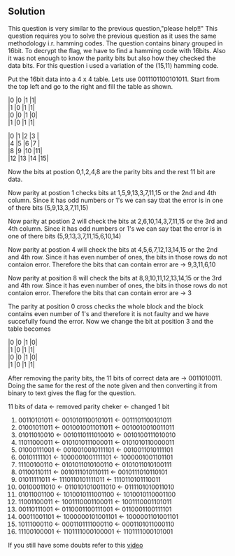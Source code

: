 ## Solution

This question is very similar to the previous question,"please help!!" This question requires you to solve the previous question as it uses the same methodology i.r. hamming codes. 
The question contains binary grouped in 16bit. To decrypt the flag, we have to find a hamming code with 16bits. Also it was not enough to know the parity bits but also how they checked
the data bits. For this question i used a variation of the (15,11) hamming code. 

 Put the 16bit data into a 4 x 4 table. Lets use 0011101100101011. Start from the top left and go to the right and fill the table as shown.

|0 |0 |1 |1| <br>
|1 |0 |1 |1| <br>
|0 |0 |1 |0| <br>
|1 |0 |1 |1| <br>


|0  |1  |2  |3 | <br>
|4  |5  |6  |7 | <br>
|8  |9  |10 |11| <br>
|12 |13 |14 |15| <br>

Now the bits at postion 0,1,2,4,8  are the parity bits and the rest 11 bit are data. 

Now parity at postion 1 checks bits at 1,5,9,13,3,7,11,15 or the 2nd and 4th column. Since it has odd numbers or 1's we can say tbat the error is in one of there bits (5,9,13,3,7,11,15)

Now parity at postion 2 will check the bits at 2,6,10,14,3,7,11,15 or the 3rd and 4th column. Since it has odd numbers or 1's we can say tbat the error is in one of there bits (5,9,13,3,7,11,15,6,10,14)

Now parity at postion 4 will check the bits at 4,5,6,7,12,13,14,15 or the 2nd and 4th row. Since it has even number of ones, the bits in those rows do not contaion error. Therefore the bits that can contain error are -> 9,3,11,6,10

Now parity at position 8 will check the bits at 8,9,10,11,12,13,14,15 or the 3rd and 4th row. Since it has even number of ones, the bits in those rows do not contaion error. Therefore the bits that can contain error are -> 3

The parity at position 0 cross checks the whole block and the block contains even number of 1's and therefore it is not faulty and we have succefully found the error. Now we change the bit at position 3 and the table becomes

|0 |0 |1 |0| <br>
|1 |0 |1 |1| <br>
|0 |0 |1 |0| <br>
|1 |0 |1 |1| <br>

After removing the parity bits, the 11 bits of correct data are -> 0011010011. Doing the same for the rest of the note given and then converting it from binary to text gives the flag for the question. 

 11 bits of data      <- removed parity cheker <- changed 1 bit 
		
1.  00110101011 <-  0010101100101011   <- 0011101100101011 <br>
2.  01001011011 <-  0010010011011011   <- 0010010010011011 <br>
3.  01011010010 <-  0010110111010010   <- 0010100111010010 <br>
4.  11011000011 <-  0101010111000011   <- 0101010110000011 <br>
5.  01000111001 <-  0010010010111101   <- 0010011010111101 <br>
6.  00101111101 <-  1000001001111101   <- 1000001001101101 <br>
7.  11100100110 <-  0101011010100110   <- 0101011010100111 <br>
8.  01100110111 <-  0010111010110111   <- 0010111010110101 <br>
9.  01011111011 <-  1110110101111011   <- 1110110101110011 <br>
10. 00100011010 <-  0110101010011010   <- 0111101010011010 <br>
11. 01011001100 <-  1010010111001100   <- 1010010110001100 <br>
12. 11001100011 <-  1001110001100011   <- 1001110001101011 <br>
13. 00110111001 <-  0110001100111001   <- 0110001100111101 <br>
14. 00011001101 <-  1000000101001101   <- 1000001101001101 <br>
15. 10111000110 <-  0001101111000110   <- 0001101011000110 <br>
16. 11100100001 <-  1101111000100001   <- 1101111000101001 <br>

If you still have some doubts refer to this [video](https://www.youtube.com/watch?v=X8jsijhllIA)
